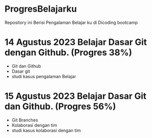 # ProgresBelajarku
Repository ini Berisi Pengalaman Belajar ku di Dicoding bootcamp

**14 Agustus 2023**
Belajar Dasar Git dengan Github. (Progres 38%)
==
- Git dan Github
- Dasar git
- studi kasus pengalaman Belajar

**15 Agustus 2023**
Belajar Dasar Git dan Github. (Progres 56%)
==

- Git Branches
- Kolaborasi dengan tim
- studi kasus kolaborasi dengan tim 

